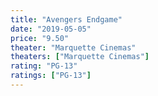 ```yaml
---
title: "Avengers Endgame"
date: "2019-05-05"
price: "9.50"
theater: "Marquette Cinemas"
theaters: ["Marquette Cinemas"]
rating: "PG-13"
ratings: ["PG-13"]
---
```

